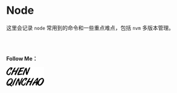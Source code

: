 # Node

这里会记录 `node` 常用到的命令和一些重点难点，包括 `nvm` 多版本管理。


<br>
<br>

**Follow Me：**

[![chenqinchao](img/chenqinchao.png "Chenqinchao")](http://www.biuxbiu.design/?_blank)